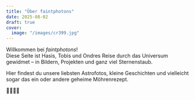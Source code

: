 ```yaml
---
title: "Über faintphotons"
date: 2025-08-02
draft: true
cover:
  image: "/images/cr399.jpg"
---
```


Willkommen bei *faintphotons*!  
Diese Seite ist Hasis, Tobis und Ondres Reise durch das Universum gewidmet – in Bildern, Projekten und ganz viel Sternenstaub.

Hier findest du unsere liebsten Astrofotos, kleine Geschichten und vielleicht sogar das ein oder andere geheime Möhrenrezept.

🌌🐰🤖💫
